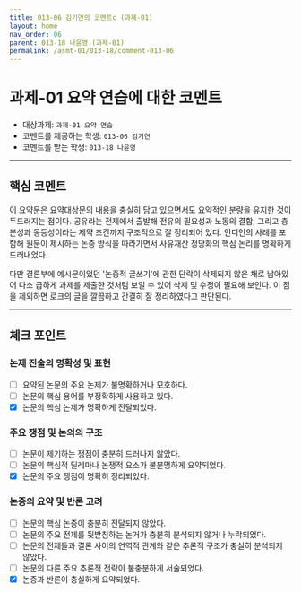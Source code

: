 ```yaml
---
title: 013-06 김기연의 코멘트c (과제-01) 
layout: home
nav_order: 06
parent: 013-18 나윤영 (과제-01)
permalink: /asmt-01/013-18/comment-013-06
---
```


# 과제-01 요약 연습에 대한 코멘트

- 대상과제: `과제-01 요약 연습`
- 코멘트를 제공하는 학생: `013-06 김기연` 
- 코멘트를 받는 학생: `013-18 나윤영` 

---

## 핵심 코멘트

이 요약문은 요약대상문의 내용을 충실히 담고 있으면서도 요약적인 분량을 유지한 것이 두드러지는 점이다. 공유라는 전제에서 출발해 전유의 필요성과 노동의 결합, 그리고 충분성과 동등성이라는 제약 조건까지 구조적으로 잘 정리되어 있다. 인디언의 사례를 포함해 원문이 제시하는 논증 방식을 따라가면서 사유재산 정당화의 핵심 논리를 명확하게 드러내었다.

다만 결론부에 예시문이었던 '논증적 글쓰기'에 관한 단락이 삭제되지 않은 채로 남아있어 다소 급하게 과제를 제출한 것처럼 보일 수 있어 삭제 및 수정이 필요해 보인다. 이 점을 제외하면 로크의 글을 깔끔하고 간결히 잘 정리하였다고 판단된다.

---

## 체크 포인트

### 논제 진술의 명확성 및 표현  
- [ ] 요약된 논문의 주요 논제가 불명확하거나 모호하다.  
- [ ] 논문의 핵심 용어를 부정확하게 사용하고 있다.  
- [x] 논문의 핵심 논제가 명확하게 전달되었다.  

### 주요 쟁점 및 논의의 구조  
- [ ] 논문이 제기하는 쟁점이 충분히 드러나지 않았다.  
- [ ] 논문의 핵심적 딜레마나 논쟁적 요소가 불분명하게 요약되었다.  
- [x] 논문의 주요 쟁점이 명확히 정리되었다.  

### 논증의 요약 및 반론 고려  
- [ ] 논문의 핵심 논증이 충분히 전달되지 않았다.  
- [ ] 논문의 주요 전제를 뒷받침하는 논거가 충분히 분석되지 않거나 누락되었다.  
- [ ] 논문의 전제들과 결론 사이의 연역적 관계와 같은 추론적 구조가 충실히 분석되지 않았다.  
- [ ] 논문의 다른 주요 추론적 전략이 불충분하게 서술되었다.
- [x] 논증과 반론이 충실하게 요약되었다. 
